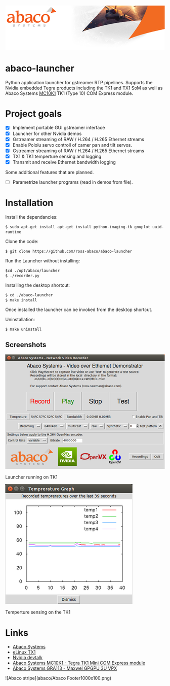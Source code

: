 ![Abaco stripe](abaco/Abaco_background-1000x275.png)

# abaco-launcher
Python application launcher for gstreamer RTP pipelines. Supports the Nvidia embedded Tegra products including the TK1 and TX1 SoM as well as Abaco Systems [MC10K1](https://www.abaco.com/products/mcom10-k1-mini-com-express) TK1 (Type 10) COM Express module.

# Project goals
- [x] Implement portable GUI gstreamer interface
- [x] Launcher for other Nvidia demos
- [x] Gstreamer streaming of RAW / H.264 / H.265 Ethernet streams
- [x] Enable Pololu servo controll of camer pan and tilt servos.
- [x] Gstreamer streaming of RAW / H.264 / H.265 Ethernet streams
- [x] TX1 & TK1 temperture sensing and logging
- [x] Transmit and receive Ethernet bandwidth logging

Some additional features that are planned.
- [ ] Parametrize launcher programs (read in demos from file).

# Installation
Install the dependancies:

    $ sudo apt-get install apt-get install python-imaging-tk gnuplot uuid-runtime
Clone the code:

    $ git clone https://github.com/ross-abaco/abaco-launcher
Run the Launcher without installing:

    $cd ./opt/abaco/launcher
    $ ./recorder.py
Installing the desktop shortcut:

    $ cd ./abaco-launcher
    $ make install
Once installed the launcher can be invoked from the desktop shortcut.
   
Uninstallation:

    $ make uninstall
## Screenshots
![Launcher screenshot](abaco/Abaco-launcher01.png)

Launcher running on TK1

![Temp sensing](abaco/Abaco-launcher02.png)

Temperture sensing on the TK1

# Links
* [Abaco Systems](http://abaco.com)
* [eLinux TX1](http://elinux.org/Jetson_TX1)
* [Nvidia devtalk](https://devtalk.nvidia.com/default/board/164/)
* [Abaco Systems MC10K1 - Tegra TK1 Mini COM Express module](https://www.abaco.com/products/mcom10-k1-mini-com-express)
* [Abaco Systems GRA113 - Maxwel GPGPU 3U VPX](https://www.abaco.com/products/gra113-graphics-board)

![Abaco stripe](abaco/Abaco Footer1000x100.png)
